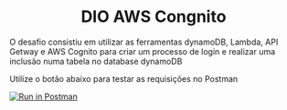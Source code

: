 <h1 align="center">DIO AWS Congnito</h1>

<p>O desafio consistiu em utilizar as ferramentas dynamoDB, Lambda, API Getway e AWS Cognito para criar um processo de login e realizar uma inclusão numa tabela no database dynamoDB</p>


<p>Utilize o botão abaixo para testar as requisições no Postman</p>

[![Run in Postman](https://run.pstmn.io/button.svg)](https://app.getpostman.com/run-collection/21392810-3526f54d-b32a-4f08-910a-e9c061a25c2d?action=collection%2Ffork&source=rip_markdown&collection-url=entityId%3D21392810-3526f54d-b32a-4f08-910a-e9c061a25c2d%26entityType%3Dcollection%26workspaceId%3Defa89f9e-92c8-4206-8b6e-191d9689ecaf)